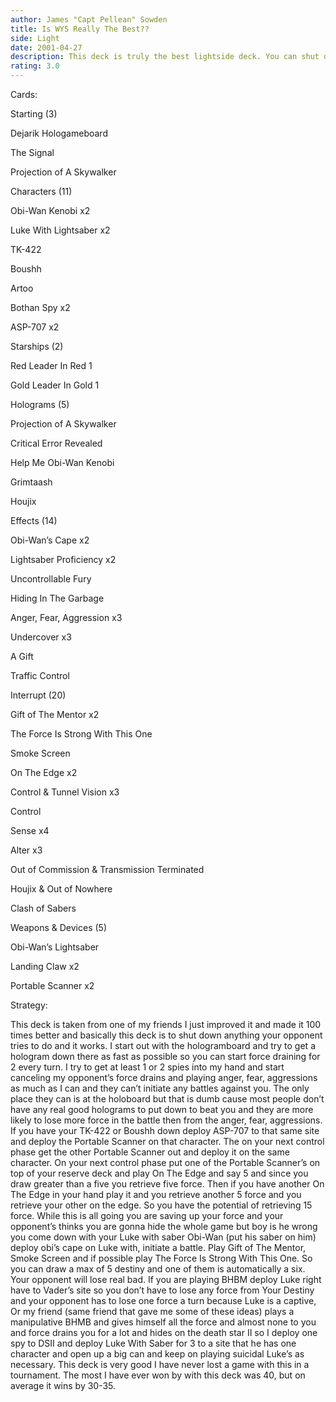 ```yaml
---
author: James "Capt Pellean" Sowden
title: Is WYS Really The Best??
side: Light
date: 2001-04-27
description: This deck is truly the best lightside deck. You can shut down anything your oppent does and win big!
rating: 3.0
---
```

Cards: 

Starting (3)

Dejarik Hologameboard 
The Signal
Projection of A Skywalker

Characters (11)

Obi-Wan Kenobi x2
Luke With Lightsaber x2
TK-422
Boushh
Artoo
Bothan Spy x2
ASP-707 x2

Starships (2)

Red Leader In Red 1
Gold Leader In Gold 1

Holograms (5)

Projection of A Skywalker
Critical Error Revealed 
Help Me Obi-Wan Kenobi
Grimtaash
Houjix

Effects (14)

Obi-Wan’s Cape x2
Lightsaber Proficiency x2
Uncontrollable Fury
Hiding In The Garbage
Anger, Fear, Aggression x3
Undercover x3
A Gift
Traffic Control

Interrupt (20)

Gift of The Mentor x2
The Force Is Strong With This One
Smoke Screen
On The Edge x2
Control & Tunnel Vision x3
Control
Sense x4
Alter x3
Out of Commission & Transmission Terminated 
Houjix & Out of Nowhere
Clash of Sabers

Weapons & Devices (5)

Obi-Wan’s Lightsaber
Landing Claw x2
Portable Scanner x2


Strategy: 

This deck is taken from one of my friends I just improved it and made it 100 times better and basically this deck is to shut down anything your opponent tries to do and it works. I start out with the hologramboard and try to get a hologram down there as fast as possible so you can start force draining for 2 every turn. I try to get at least 1 or 2 spies into my hand and start canceling my opponent’s force drains and playing anger, fear, aggressions as much as I can and they can’t initiate any battles against you. The only place they can is at the holoboard but that is dumb cause most people don’t have any real good holograms to put down to beat you and they are more likely to lose more force in the battle then from the anger, fear, aggressions. If you have your TK-422 or Boushh down deploy ASP-707 to that same site and deploy the Portable Scanner on that character. The on your next control phase get the other Portable Scanner out and deploy it on the same character. On your next control phase put one of the Portable Scanner’s on top of your reserve deck and play On The Edge and say 5 and since you draw greater than a five you retrieve five force. Then if you have another On The Edge in your hand play it and you retrieve another 5 force and you retrieve your other on the edge. So you have the potential of retrieving 15 force. While this is all going you are saving up your force and your opponent’s thinks you are gonna hide the whole game but boy is he wrong you come down with your Luke with saber Obi-Wan (put his saber on him) deploy obi’s cape on Luke with, initiate a battle. Play Gift of The Mentor, Smoke Screen and if possible play The Force Is Strong With This One. So you can draw a max of 5 destiny and one of them is automatically a six. Your opponent will lose real bad. If you are playing BHBM deploy Luke right have to Vader’s site so you don’t have to lose any force from Your Destiny and your opponent has to lose one force a turn because Luke is a captive, Or my friend (same friend that gave me some of these ideas) plays a manipulative BHMB and gives himself all the force and almost none to you and force drains you for a lot and hides on the death star II so I deploy one spy to DSII and deploy Luke With Saber for 3 to a site that he has one character and open up a big can and keep on playing suicidal Luke’s as necessary. This deck is very good I have never lost a game with this in a tournament. The most I have ever won by with this deck was 40, but on average it wins by 30-35.  